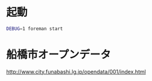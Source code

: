 # 起動
```bash
DEBUG=1 foreman start
```

# 船橋市オープンデータ
http://www.city.funabashi.lg.jp/opendata/001/index.html
